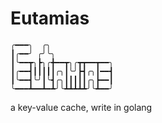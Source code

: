 # Eutamias

```
╭━━━╮  ╭╮
┃╭━━╯ ╭╯╰╮
┃╰━━┳╮┣╮╭╋━━┳╮╭┳┳━━┳━━╮
┃╭━━┫┃┃┃┃┃╭╮┃╰╯┣┫╭╮┃━━┫
┃╰━━┫╰╯┃╰┫╭╮┃┃┃┃┃╭╮┣━━┃
╰━━━┻━━┻━┻╯╰┻┻┻┻┻╯╰┻━━╯
 ```
a key-value cache, write in golang
